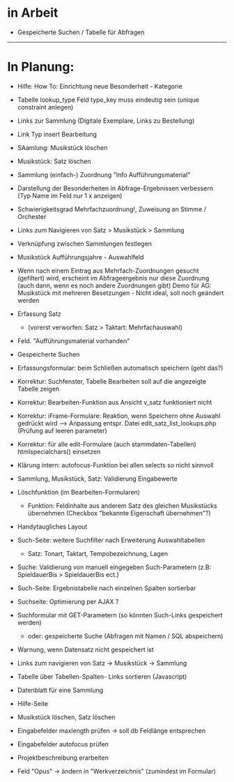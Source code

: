 ﻿
# in Arbeit 

  * Gespeicherte Suchen / Tabelle für Abfragen 

-----------------

# In Planung: 
  * Hilfe: How To: Einrichtung neue Besonderheit - Kategorie
  * Tabelle lookup_type Feld type_key muss eindeutig sein (unique constraint anlegen)
  * Links zur Sammlung (Digitale Exemplare, Links zu Bestellung)
  * Link Typ insert Bearbeitung  
  * SAamlung: Musikstück löschen 
  * Musikstück: Satz löschen 
  * Sammlung (einfach-) Zuordnung "Info Aufführungsmaterial"  

  * Darstellung der Besonderheiten in Abfrage-Ergebnissen verbessern 
      (Typ Name im Feld nur 1 x anzeigen)
  * Schwierigkeitsgrad Mehrfachzuordnung!, Zuweisung an Stimme / Orchester 

  * Links zum Navigieren von Satz > Musikstück > Sammlung 
  * Verknüpfung zwischen Sammlungen festlegen 
  * Musikstück Aufführungsjahre - Auswahlfeld 

  * Wenn nach einem Eintrag aus Mehrfach-Zuordnungen gesucht (gefiltert) wird, erscheint im Abfrageergebnis nur diese Zuordnung (auch dann, wenn es noch andere Zuordnungen gibt)  Demo für AG: Musikstück mit mehreren Besetzungen - Nicht ideal, soll noch geändert werden 
  * Erfassung Satz 
    * (vorerst verworfen: Satz > Taktart: Mehrfachauswahl) 
  * Feld. "Aufführungsmaterial vorhanden"    
  * Gespeicherte Suchen 
  * Erfassungsformular: beim Schließen automatisch speichern (geht das?)
  * Korrektur: Suchfenster, Tabelle Bearbeiten soll auf die angezeigte Tabelle zeigen 
  * Korrektur: Bearbeiten-Funktion aus Ansicht v_satz funktioniert nicht 
  * Korrektur: iFrame-Formulare: Reaktion, wenn Speichern ohne Auswahl gedrückt wird 
     --> Anpassung entspr. Datei edit_satz_list_lookups.php (Prüfung auf leeren parameter) 
  * Korrektur: für alle edit-Formulare (auch stammdaten-Tabellen) htmlspecialchars() einsetzen 
  * Klärung intern: autofocus-Funktion bei allen selects so nicht sinnvoll   
  * Sammlung, Musikstück, Satz: Validierung Eingabewerte
  * Löschfunktion (im Bearbeiten-Formularen) 
    * Funktion: Feldinhalte aus anderem Satz des gleichen Musikstücks übernehmen (Checkbox "bekannte Eigenschaft übernehmen"?) 
  * Handytaugliches Layout 
  * Such-Seite: weitere Suchfilter nach Erweiterung Auswahltabellen 
    * Satz: Tonart, Taktart, Tempobezeichnung, Lagen 
  * Suche: Validierung von manuell eingegeben Such-Parametern (z.B: SpieldauerBis > SpieldauerBis ect.)
  * Such-Seite: Ergebnistabelle nach einzelnen Spalten sortierbar 
  * Suchseite: Optimierung per AJAX ?
  * Suchformular mit GET-Parametern (so könnten Such-Links gespeichert werden)
    * oder: gespeicherte Suche (Abfragen mit Namen / SQL abspeichern) 
  * Warnung, wenn Datensatz nicht gespeichert ist 
  * Links zum navigieren von Satz -> Musikstück -> Sammlung
  * Tabelle über Tabellen-Spalten- Links sortieren (Javascript)
  * Datenblatt für eine Sammlung 
  * Hilfe-Seite 
  * Musikstück löschen, Satz löschen
  * Eingabefelder maxlength prüfen -> soll db Feldlänge entsprechen 
  * Eingabefelder autofocus prüfen 
  * Projektbeschreibung erarbeiten 
  * Feld "Opus" -> ändern in "Werkverzeichnis" (zumindest im Formular)

